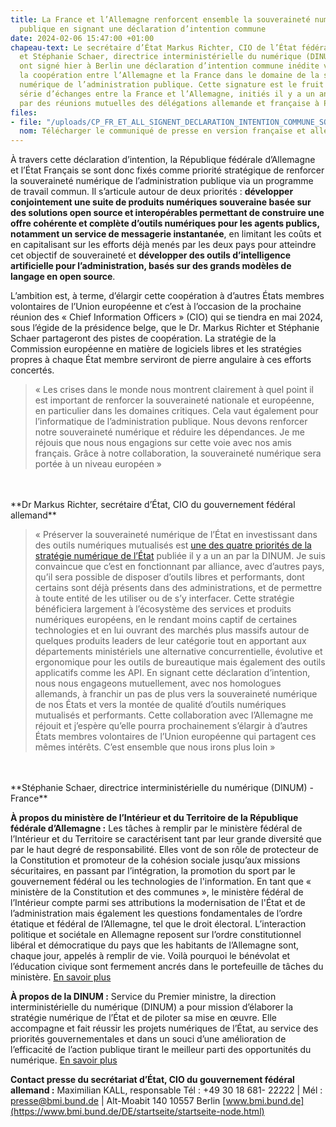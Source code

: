 ```yaml
---
title: La France et l’Allemagne renforcent ensemble la souveraineté numérique de l’administration
  publique en signant une déclaration d’intention commune
date: 2024-02-06 15:47:00 +01:00
chapeau-text: Le secrétaire d’État Markus Richter, CIO de l’État fédéral d’Allemagne,
  et Stéphanie Schaer, directrice interministérielle du numérique (DINUM), CIO France,
  ont signé hier à Berlin une déclaration d’intention commune inédite visant à renforcer
  la coopération entre l’Allemagne et la France dans le domaine de la souveraineté
  numérique de l’administration publique. Cette signature est le fruit d’une longue
  série d’échanges entre la France et l’Allemagne, initiés il y a un an et soutenus
  par des réunions mutuelles des délégations allemande et française à Paris et Berlin.
files:
- file: "/uploads/CP_FR_ET_ALL_SIGNENT_DECLARATION_INTENTION_COMMUNE_SOUVERAINETE_NUMERIQUE.pdf"
  nom: Télécharger le communiqué de presse en version française et allemande
---
```


À travers cette déclaration d’intention, la République fédérale d’Allemagne et l’État Français se sont donc fixés comme priorité stratégique de renforcer la souveraineté numérique de l’administration publique via un programme de travail commun. Il s’articule autour de deux priorités : **développer conjointement une suite de produits numériques souveraine basée sur des solutions open source et interopérables permettant de construire une offre cohérente et complète d’outils numériques pour les agents publics, notamment un service de messagerie instantanée**, en limitant les coûts et en capitalisant sur les efforts déjà menés par les deux pays pour atteindre cet objectif de souveraineté et **développer des outils d’intelligence artificielle pour l’administration, basés sur des grands modèles de langage en open source**.

L’ambition est, à terme, d’élargir cette coopération à d’autres États membres volontaires de l’Union européenne et c’est à l’occasion de la prochaine réunion des « Chief Information Officers » (CIO) qui se tiendra en mai 2024, sous l’égide de la présidence belge, que le Dr. Markus Richter et Stéphanie Schaer partageront des pistes de coopération. La stratégie de la Commission européenne en matière de logiciels libres et les stratégies propres à chaque État membre serviront de pierre angulaire à ces efforts concertés.

> « Les crises dans le monde nous montrent clairement à quel point il est important de renforcer la souveraineté nationale et européenne, en particulier dans les domaines critiques. Cela vaut également pour l’informatique de l’administration publique. Nous devons renforcer notre souveraineté numérique et réduire les dépendances. Je me réjouis que nous nous engagions sur cette voie avec nos amis français. Grâce à notre collaboration, la souveraineté numérique sera portée à un niveau européen » 
<br>
<br>**Dr Markus Richter, secrétaire d’État, CIO du gouvernement fédéral allemand**

> « Préserver la souveraineté numérique de l’État en investissant dans des outils numériques mutualisés est [une des quatre priorités de la stratégie numérique de l’État](https://www.numerique.gouv.fr/dinum/) publiée il y a un an par la DINUM. Je suis convaincue que c’est en fonctionnant par alliance, avec d’autres pays, qu’il sera possible de disposer d’outils libres et performants, dont certains sont déjà présents dans des administrations, et de permettre à toute entité de les utiliser ou de s’y interfacer. Cette stratégie bénéficiera largement à l’écosystème des services et produits numériques européens, en le rendant moins captif de certaines technologies et en lui ouvrant des marchés plus massifs autour de quelques produits leaders de leur catégorie tout en apportant aux départements ministériels une alternative concurrentielle, évolutive et ergonomique pour les outils de bureautique mais également des outils applicatifs comme les API. En signant cette déclaration d’intention, nous nous engageons mutuellement, avec nos homologues allemands, à franchir un pas de plus vers la souveraineté numérique de nos États et vers la montée de qualité d’outils numériques mutualisés et performants. Cette collaboration avec l’Allemagne me réjouit et j’espère qu’elle pourra prochainement s’élargir à d’autres États membres volontaires de l’Union européenne qui partagent ces mêmes intérêts. C’est ensemble que nous irons plus loin » 
<br>
<br>**Stéphanie Schaer, directrice interministérielle du numérique (DINUM) - France**

**À propos du ministère de l’Intérieur et du Territoire de la République fédérale d’Allemagne :**
Les tâches à remplir par le ministère fédéral de l’Intérieur et du Territoire se caractérisent tant par leur grande diversité que par le haut degré de responsabilité. Elles vont de son rôle de protecteur de la Constitution et promoteur de la cohésion sociale jusqu’aux missions sécuritaires, en passant par l’intégration, la promotion du sport par le gouvernement fédéral ou les technologies de l'information. En tant que « ministère de la Constitution et des communes », le ministère fédéral de l’Intérieur compte parmi ses attributions la modernisation de l'État et de l’administration mais également les questions fondamentales de l’ordre étatique et fédéral de l’Allemagne, tel que le droit électoral. L’interaction politique et sociétale en Allemagne reposent sur l’ordre constitutionnel libéral et démocratique du pays que les habitants de l’Allemagne sont, chaque jour, appelés à remplir de vie. Voilà pourquoi le bénévolat et l’éducation civique sont fermement ancrés dans le portefeuille de tâches du ministère. [En savoir plus](https://www.bmi.bund.de/DE/startseite/startseite-node.html)

**À propos de la DINUM :**
Service du Premier ministre, la direction interministérielle du numérique (DINUM) a pour mission d’élaborer la stratégie numérique de l’État et de piloter sa mise en œuvre. Elle accompagne et fait réussir les projets numériques de l’État, au service des priorités gouvernementales et dans un souci d’une amélioration de l’efficacité de l’action publique tirant le meilleur parti des opportunités du numérique.
[En savoir plus](https://www.numerique.gouv.fr/)

**Contact presse du secrétariat d’État, CIO du gouvernement fédéral allemand :** 
Maximilian KALL, responsable 
Tél : +49 30 18 681- 22222 | Mél : presse@bmi.bund.de | Alt-Moabit 140 10557 Berlin
[www.bmi.bund.de](https://www.bmi.bund.de/DE/startseite/startseite-node.html)
